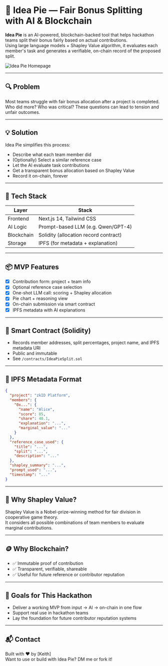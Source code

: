 # 🥧 Idea Pie — Fair Bonus Splitting with AI & Blockchain

**Idea Pie** is an AI-powered, blockchain-backed tool that helps hackathon teams split their bonus fairly based on actual contributions.  
Using large language models + Shapley Value algorithm, it evaluates each member's task and generates a verifiable, on-chain record of the proposed split.

![Idea Pie Homepage](packages/nextjs/public/readme.png)

---

## 🔍 Problem

Most teams struggle with fair bonus allocation after a project is completed. Who did more? Who was critical? These questions can lead to tension and unfair outcomes.

---

## 💡 Solution

Idea Pie simplifies this process:
- Describe what each team member did
- (Optionally) Select a similar reference case
- Let the AI evaluate task contributions
- Get a transparent bonus allocation based on Shapley Value
- Record it on-chain, forever

---

## 🚀 Tech Stack

| Layer       | Stack                          |
|------------|---------------------------------|
| Frontend    | Next.js 14, Tailwind CSS        |
| AI Logic    | Prompt-based LLM (e.g. Qwen/GPT-4) |
| Blockchain  | Solidity (allocation record contract) |
| Storage     | IPFS (for metadata + explanation) |

---

## 📦 MVP Features

- [x] Contribution form: project + team info
- [x] Optional reference case selection
- [x] One-shot LLM call: scoring + Shapley allocation
- [x] Pie chart + reasoning view
- [x] On-chain submission via smart contract
- [x] IPFS metadata with AI explanations

---

## 🔗 Smart Contract (Solidity)

- Records member addresses, split percentages, project name, and IPFS metadata URI
- Public and immutable
- See `/contracts/IdeaPieSplit.sol`

---

## 📁 IPFS Metadata Format

```json
{
  "project": "zkID Platform",
  "members": {
    "0x...": {
      "name": "Alice",
      "score": 85,
      "share": 40.1,
      "explanation": "...",
      "marginal_value": "..."
    }
  },
  "reference_case_used": {
    "title": "...",
    "split": "...",
    "description": "..."
  },
  "shapley_summary": "...",
  "prompt_used": "...",
  "timestamp": "..."
}
```

---

## 🧠 Why Shapley Value?

Shapley Value is a Nobel-prize-winning method for fair division in cooperative game theory.  
It considers all possible combinations of team members to evaluate marginal contributions.

---

## 🪙 Why Blockchain?

- ✅ Immutable proof of contribution
- ✅ Transparent, verifiable, shareable
- ✅ Useful for future reference or contributor reputation

---

## 📌 Goals for This Hackathon

- Deliver a working MVP from input → AI → on-chain in one flow
- Support real use in hackathon teams
- Lay the foundation for future contributor reputation systems

---

## 📬 Contact

Built with ❤️ by [Keith]  
Want to use or build with Idea Pie? DM me or fork it!